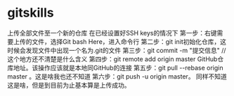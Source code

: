 # gitskills
上传全部文件至一个新的仓库
在已经设置好SSH keys的情况下
第一步：右键需要上传的文件，选择Git bash Here，进入命令行
第二步：git init初始化仓库，这时候会发现文件中出现一个名为.git的文件
第三步：git commit -m "提交信息"  //这个地方还不清楚是什么含义
第四步：git remote add origin master GitHub仓库地址。该操作应该就是本地同GitHub的连接
第五步：git pull --rebase origin master 。这是啥我也还不知道
第六步：git push -u origin master。 同样不知道这是啥，但是到目前为止基本算是上传成功。
